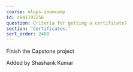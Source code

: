 ```yaml
---
course: mlops-zoomcamp
id: c841197256
question: Criteria for getting a certificate?
section: 'Certificates:'
sort_order: 2480
---
```


Finish the Capstone project

Added by Shashank Kumar

